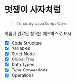 # 멋쟁이 사자처럼

> To study JavaScript Core

학습이 완료된 항목은 체크박스로 표시

- [x] Code Structure
- [x] Variables
- [x] Strict Mode
- [x] Global This
- [x] Data Types
- [x] Type Conversions
- [x] Operations
